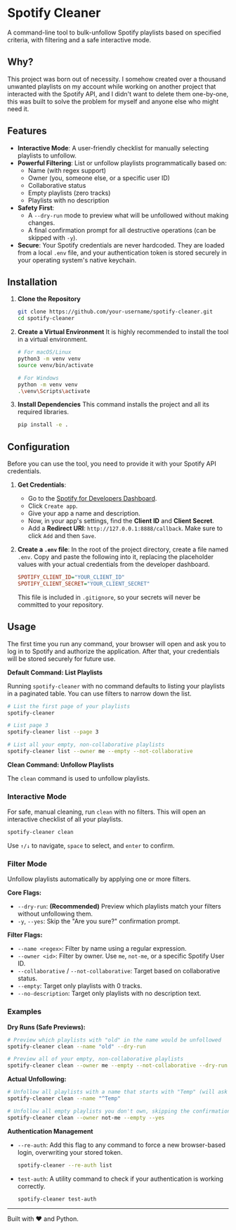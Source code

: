 # Spotify Cleaner

A command-line tool to bulk-unfollow Spotify playlists based on specified criteria, with filtering and a safe interactive mode.

## Why?

This project was born out of necessity. I somehow created over a thousand unwanted playlists on my account while working on another project that interacted with the Spotify API, and I didn't want to delete them one-by-one, this was built to solve the problem for myself and anyone else who might need it.

## Features

- **Interactive Mode**: A user-friendly checklist for manually selecting playlists to unfollow.
- **Powerful Filtering**: List or unfollow playlists programmatically based on:
  - Name (with regex support)
  - Owner (you, someone else, or a specific user ID)
  - Collaborative status
  - Empty playlists (zero tracks)
  - Playlists with no description
- **Safety First**:
  - A `--dry-run` mode to preview what will be unfollowed without making changes.
  - A final confirmation prompt for all destructive operations (can be skipped with `-y`).
- **Secure**: Your Spotify credentials are never hardcoded. They are loaded from a local `.env` file, and your authentication token is stored securely in your operating system's native keychain.

## Installation

1.  **Clone the Repository**

    ```bash
    git clone https://github.com/your-username/spotify-cleaner.git
    cd spotify-cleaner
    ```

2.  **Create a Virtual Environment**
    It is highly recommended to install the tool in a virtual environment.

    ```bash
    # For macOS/Linux
    python3 -m venv venv
    source venv/bin/activate

    # For Windows
    python -m venv venv
    .\venv\Scripts\activate
    ```

3.  **Install Dependencies**
    This command installs the project and all its required libraries.
    ```bash
    pip install -e .
    ```

## Configuration

Before you can use the tool, you need to provide it with your Spotify API credentials.

1.  **Get Credentials**:

    - Go to the [Spotify for Developers Dashboard](https://developer.spotify.com/dashboard/).
    - Click `Create app`.
    - Give your app a name and description.
    - Now, in your app's settings, find the **Client ID** and **Client Secret**.
    - Add a **Redirect URI**: `http://127.0.0.1:8888/callback`. Make sure to click `Add` and then `Save`.

2.  **Create a `.env` file**:
    In the root of the project directory, create a file named `.env`. Copy and paste the following into it, replacing the placeholder values with your actual credentials from the developer dashboard.
    ```ini
    SPOTIFY_CLIENT_ID="YOUR_CLIENT_ID"
    SPOTIFY_CLIENT_SECRET="YOUR_CLIENT_SECRET"
    ```
    This file is included in `.gitignore`, so your secrets will never be committed to your repository.

## Usage

The first time you run any command, your browser will open and ask you to log in to Spotify and authorize the application. After that, your credentials will be stored securely for future use.

**Default Command: List Playlists**

Running `spotify-cleaner` with no command defaults to listing your playlists in a paginated table. You can use filters to narrow down the list.

```bash
# List the first page of your playlists
spotify-cleaner

# List page 3
spotify-cleaner list --page 3

# List all your empty, non-collaborative playlists
spotify-cleaner list --owner me --empty --not-collaborative
```

**Clean Command: Unfollow Playlists**

The `clean` command is used to unfollow playlists.

### Interactive Mode

For safe, manual cleaning, run `clean` with no filters. This will open an interactive checklist of all your playlists.

```bash
spotify-cleaner clean
```

Use `↑/↓` to navigate, `space` to select, and `enter` to confirm.

### Filter Mode

Unfollow playlists automatically by applying one or more filters.

**Core Flags:**

- `--dry-run`: **(Recommended)** Preview which playlists match your filters without unfollowing them.
- `-y`, `--yes`: Skip the "Are you sure?" confirmation prompt.

**Filter Flags:**

- `--name <regex>`: Filter by name using a regular expression.
- `--owner <id>`: Filter by owner. Use `me`, `not-me`, or a specific Spotify User ID.
- `--collaborative` / `--not-collaborative`: Target based on collaborative status.
- `--empty`: Target only playlists with 0 tracks.
- `--no-description`: Target only playlists with no description text.

### Examples

**Dry Runs (Safe Previews):**

```bash
# Preview which playlists with "old" in the name would be unfollowed
spotify-cleaner clean --name "old" --dry-run

# Preview all of your empty, non-collaborative playlists
spotify-cleaner clean --owner me --empty --not-collaborative --dry-run
```

**Actual Unfollowing:**

```bash
# Unfollow all playlists with a name that starts with "Temp" (will ask for confirmation)
spotify-cleaner clean --name "^Temp"

# Unfollow all empty playlists you don't own, skipping the confirmation prompt
spotify-cleaner clean --owner not-me --empty --yes
```

**Authentication Management**

- `--re-auth`: Add this flag to any command to force a new browser-based login, overwriting your stored token.

  ```bash
  spotify-cleaner --re-auth list
  ```

- `test-auth`: A utility command to check if your authentication is working correctly.
  ```bash
  spotify-cleaner test-auth
  ```

---

Built with ❤️ and Python.
